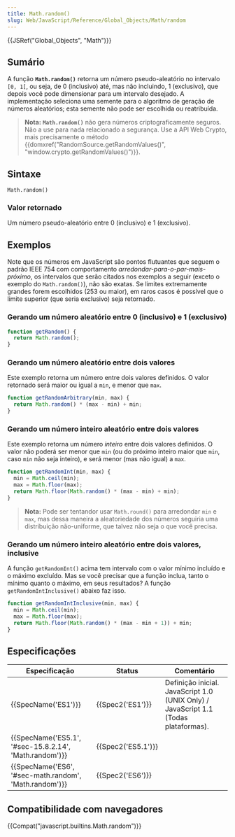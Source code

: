 ```yaml
---
title: Math.random()
slug: Web/JavaScript/Reference/Global_Objects/Math/random
---
```


{{JSRef("Global_Objects", "Math")}}

## Sumário

A função **`Math.random()`** retorna um número pseudo-aleatório no intervalo `[0, 1[`, ou seja, de 0 (inclusivo) até, mas não incluindo, 1 (exclusivo), que depois você pode dimensionar para um intervalo desejado. A implementação seleciona uma semente para o algoritmo de geração de números aleatórios; esta semente não pode ser escolhida ou reatribuída.

> **Nota:** **`Math.random()`** não gera números criptograficamente seguros. Não a use para nada relacionado a segurança. Use a API Web Crypto, mais precisamente o método {{domxref("RandomSource.getRandomValues()", "window.crypto.getRandomValues()")}}.

## Sintaxe

```
Math.random()
```

### Valor retornado

Um número pseudo-aleatório entre 0 (inclusivo) e 1 (exclusivo).

## Exemplos

Note que os números em JavaScript são pontos flutuantes que seguem o padrão IEEE 754 com comportamento _arredondar-para-o-par-mais-próximo_, os intervalos que serão citados nos exemplos a seguir (exceto o exemplo do `Math.random()`), não são exatas. Se limites extremamente grandes forem escolhidos (253 ou maior), em raros casos é possível que o limite superior (que seria exclusivo) seja retornado.

### Gerando um número aleatório entre 0 (inclusivo) e 1 (exclusivo)

```js
function getRandom() {
  return Math.random();
}
```

### Gerando um número aleatório entre dois valores

Este exemplo retorna um número entre dois valores definidos. O valor retornado será maior ou igual a `min`, e menor que `max`.

```js
function getRandomArbitrary(min, max) {
  return Math.random() * (max - min) + min;
}
```

### Gerando um número inteiro aleatório entre dois valores

Este exemplo retorna um número _inteiro_ entre dois valores definidos. O valor não poderá ser menor que `min` (ou do próximo inteiro maior que `min`, caso `min` não seja inteiro), e será menor (mas não igual) a `max`.

```js
function getRandomInt(min, max) {
  min = Math.ceil(min);
  max = Math.floor(max);
  return Math.floor(Math.random() * (max - min) + min);
}
```

> **Nota:** Pode ser tentandor usar `Math.round()` para arredondar `min` e `max`, mas dessa maneira a aleatoriedade dos números seguiria uma distribuição não-uniforme, que talvez não seja o que você precisa.

### Gerando um número inteiro aleatório entre dois valores, inclusive

A função `getRandomInt()` acima tem intervalo com o valor mínimo incluído e o máximo excluído. Mas se você precisar que a função inclua, tanto o mínimo quanto o máximo, em seus resultados? A função `getRandomIntInclusive()` abaixo faz isso.

```js
function getRandomIntInclusive(min, max) {
  min = Math.ceil(min);
  max = Math.floor(max);
  return Math.floor(Math.random() * (max - min + 1)) + min;
}
```

## Especificações

| Especificação                                                            | Status                   | Comentário                                                                          |
| ------------------------------------------------------------------------ | ------------------------ | ----------------------------------------------------------------------------------- |
| {{SpecName('ES1')}}                                                 | {{Spec2('ES1')}}     | Definição inicial. JavaScript 1.0 (UNIX Only) / JavaScript 1.1 (Todas plataformas). |
| {{SpecName('ES5.1', '#sec-15.8.2.14', 'Math.random')}} | {{Spec2('ES5.1')}} |                                                                                     |
| {{SpecName('ES6', '#sec-math.random', 'Math.random')}} | {{Spec2('ES6')}}     |                                                                                     |

## Compatibilidade com navegadores

{{Compat("javascript.builtins.Math.random")}}
